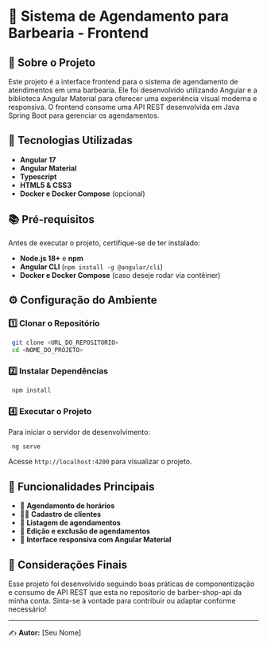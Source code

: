 # 💈 Sistema de Agendamento para Barbearia - Frontend

## 📌 Sobre o Projeto
Este projeto é a interface frontend para o sistema de agendamento de atendimentos em uma barbearia. Ele foi desenvolvido utilizando Angular e a biblioteca Angular Material para oferecer uma experiência visual moderna e responsiva. O frontend consome uma API REST desenvolvida em Java Spring Boot para gerenciar os agendamentos.

## 🚀 Tecnologias Utilizadas
- **Angular 17**
- **Angular Material**
- **Typescript**
- **HTML5 & CSS3**
- **Docker e Docker Compose** (opcional)

## 📚 Pré-requisitos
Antes de executar o projeto, certifique-se de ter instalado:
- **Node.js 18+** e **npm**
- **Angular CLI** (`npm install -g @angular/cli`)
- **Docker e Docker Compose** (caso deseje rodar via contêiner)

## ⚙️ Configuração do Ambiente
### 1️⃣ Clonar o Repositório
```sh
 git clone <URL_DO_REPOSITORIO>
 cd <NOME_DO_PROJETO>
```

### 2️⃣ Instalar Dependências
```sh
 npm install
```

### 4️⃣ Executar o Projeto
Para iniciar o servidor de desenvolvimento:
```sh
 ng serve
```
Acesse `http://localhost:4200` para visualizar o projeto.

## 📌 Funcionalidades Principais
- 📅 **Agendamento de horários**
- 🧑‍💼 **Cadastro de clientes**
- 📜 **Listagem de agendamentos**
- 🔄 **Edição e exclusão de agendamentos**
- 🎨 **Interface responsiva com Angular Material**


## 📌 Considerações Finais
Esse projeto foi desenvolvido seguindo boas práticas de componentização e consumo de API REST que esta no repositorio de barber-shop-api da minha conta. Sinta-se à vontade para contribuir ou adaptar conforme necessário!

---
✍️ **Autor:** [Seu Nome]

